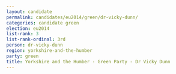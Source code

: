 ```yaml
---
layout: candidate
permalink: candidates/eu2014/green/dr-vicky-dunn/
categories: candidate green
election: eu2014
list-rank: 3
list-rank-ordinal: 3rd
person: dr-vicky-dunn
region: yorkshire-and-the-humber
party: green
title: Yorkshire and the Humber - Green Party - Dr Vicky Dunn
---
```

